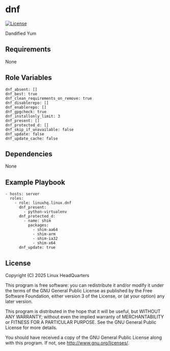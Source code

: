 # dnf

[![License](https://img.shields.io/badge/license-GPLv3-lightgreen)](https://www.gnu.org/licenses/gpl-3.0.en.html#license-text)

Dandified Yum

## Requirements

None

## Role Variables

    dnf_absent: []
    dnf_best: true
    dnf_clean_requirements_on_remove: true
    dnf_disablerepo: []
    dnf_enablerepo: []
    dnf_gpgcheck: true
    dnf_installonly_limit: 3
    dnf_present: []
    dnf_protected_d: []
    dnf_skip_if_unavailable: false
    dnf_update: false
    dnf_update_cache: false

## Dependencies

None

## Example Playbook

    - hosts: server
      roles:
        - role: linuxhq.linux.dnf
          dnf_present:
            - python-virtualenv
          dnf_protected_d:
            - name: shim
              packages:
                - shim-aa64
                - shim-arm
                - shim-ia32
                - shim-x64
          dnf_update: true

## License

Copyright (C) 2025 Linux HeadQuarters

This program is free software: you can redistribute it and/or modify
it under the terms of the GNU General Public License as published by
the Free Software Foundation, either version 3 of the License, or
(at your option) any later version.

This program is distributed in the hope that it will be useful,
but WITHOUT ANY WARRANTY; without even the implied warranty of
MERCHANTABILITY or FITNESS FOR A PARTICULAR PURPOSE. See the
GNU General Public License for more details.

You should have received a copy of the GNU General Public License
along with this program. If not, see <http://www.gnu.org/licenses/>.
